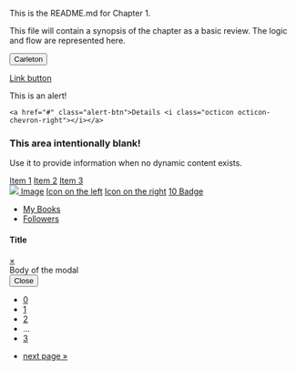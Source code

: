 This is the README.md for Chapter 1.

This file will contain a synopsis of the chapter as a basic review. The logic and flow are represented here. 

<button class="btn" type="button" role="button" href="http://carleton.ca" _target="blank">Carleton</button>

<a class="btn" href="http://carleton.ca" _target="blank" role="button">Link button</a>

<i class="octicon octicon-database"></i>

<div class="alert alert-danger">
    This is an alert!

    <a href="#" class="alert-btn">Details <i class="octicon octicon-chevron-right"></i></a>
</div>

<div class="blankslate">
    <div class="icon"><i class="octicon octicon-book"></i></div>
    <h3>This area intentionally blank!</h3>
    <p>Use it to provide information when no dynamic content exists.</p>
</div>

<div class="list-group">
    <a href="#" class="list-group-item">Item 1</a>
    <a href="#" class="list-group-item active">Item 2</a>
    <a href="#" class="list-group-item">Item 3</a>
</div>

<div class="list-group">
    <a href="#" class="list-group-item"><img class="list-image" src="https://avatars2.githubusercontent.com/u/845425?v=3&s=460" /> Image</a>
    <a href="#" class="list-group-item active"><i class="octicon octicon-book"></i> Icon on the left</a>
    <a href="#" class="list-group-item"><i class="octicon octicon-book pull-right"></i> Icon on the right</a>
    <a href="#" class="list-group-item"><span class="badge">10</span> Badge</a>
</div>

<div class="tabs">
    <ul class="tabs-nav justified">
        <li>
            <a href="#github" data-toggle="tab">My Books</a>
        </li>
        <li class="active">
            <a href="#followers" data-toggle="tab">Followers</a>
        </li>
    </ul>
</div>

<div class="modal">
    <div class="modal-heading">
        <h4>Title</h4>
        <a href="#" class="modal-close">&times;</a>
    </div>
    <div class="modal-body">
        Body of the modal
    </div>
    <div class="modal-footer">
        <button class="btn">Close</button>
    </div>
</div>

<div class="pagination">
    <ul class="pagination-pages">
        <li class="active"><a href="?page=0">0</a></li>
        <li><a href="?page=1">1</a></li>
        <li><a href="?page=2">2</a></li>
        <li><span class="separator">...</span></li>
        <li><a href="?page=3">3</a></li>
    </ul>
    <ul class="pagination-nav">
        <li><a href="?page=1">next page »</a></li>
    </ul>
</div>



